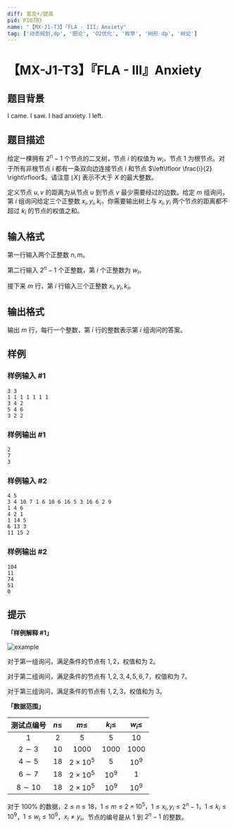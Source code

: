 ```yaml
---
diff: 普及+/提高
pid: P10783
name: "【MX-J1-T3】『FLA - III』Anxiety"
tag: ['动态规划,dp', '图论', 'O2优化', '枚举', '树形 dp', '树论']
---
```

# 【MX-J1-T3】『FLA - III』Anxiety
## 题目背景

I came. I saw. I had anxiety. I left.
## 题目描述

给定一棵拥有 $2^n-1$ 个节点的二叉树，节点 $i$ 的权值为 $w_i$，节点 $1$ 为根节点。对于所有非根节点 $i$ 都有一条双向边连接节点 $i$ 和节点 $\left\lfloor \frac{i}{2} \right\rfloor$。请注意 $\left\lfloor X \right\rfloor$ 表示不大于 $X$ 的最大整数。

定义节点 $u,v$ 的距离为从节点 $u$ 到节点 $v$ 最少需要经过的边数。给定 $m$ 组询问，第 $i$ 组询问给定三个正整数 $x_i,y_i,k_i$，你需要输出树上与 $x_i,y_i$ 两个节点的距离都不超过 $k_i$ 的节点的权值之和。
## 输入格式

第一行输入两个正整数 $n,m$。

第二行输入 $2^n-1$ 个正整数，第 $i$ 个正整数为 $w_i$。

接下来 $m$ 行，第 $i$ 行输入三个正整数 $x_i,y_i,k_i$。
## 输出格式

输出 $m$ 行，每行一个整数，第 $i$ 行的整数表示第 $i$ 组询问的答案。
## 样例

### 样例输入 #1
```
3 3
1 1 1 1 1 1 1
3 4 2
5 4 6
3 2 2
```
### 样例输出 #1
```
2
7
3
```
### 样例输入 #2
```
4 5
3 4 10 7 1 6 10 6 16 5 3 16 6 2 9
1 4 6
4 2 1
1 14 5
6 13 3
11 15 2

```
### 样例输出 #2
```
104
11
74
51
0

```
## 提示

**「样例解释 #1」**

![example](https://cdn.luogu.com.cn/upload/image_hosting/1au4l6hm.png)

对于第一组询问，满足条件的节点有 $1,2$，权值和为 $2$。

对于第二组询问，满足条件的节点有 $1,2,3,4,5,6,7$，权值和为 $7$。

对于第三组询问，满足条件的节点有 $1,2,3$，权值和为 $3$。

**「数据范围」**

|测试点编号|$n \leq$|$m \leq$|$k_i \leq$|$w_i \leq$|
|:-:|:-:|:-:|:-:|:-:|
|$1$|$2$|$5$|$5$|$10$|
|$2 \sim 3$|$10$|$1000$|$1000$|$1000$|
|$4 \sim 5$|$18$|$2 \times 10^5$|$5$|$10^9$|
|$6 \sim 7$|$18$|$2 \times 10^5$|$10^9$|$1$|
|$8 \sim 10$|$18$|$2 \times 10^5$|$10^9$|$10^9$|

对于 $100\%$ 的数据，$2 \leq n \leq 18$，$1 \leq m \leq 2 \times 10^5$，$1 \leq x_i,y_i \leq 2^n-1$，$1 \leq k_i \leq 10^9$，$1 \leq w_i \leq 10^9$，$x_i \neq y_i$。节点的编号是从 $1$ 到 $2^n-1$ 的整数。
